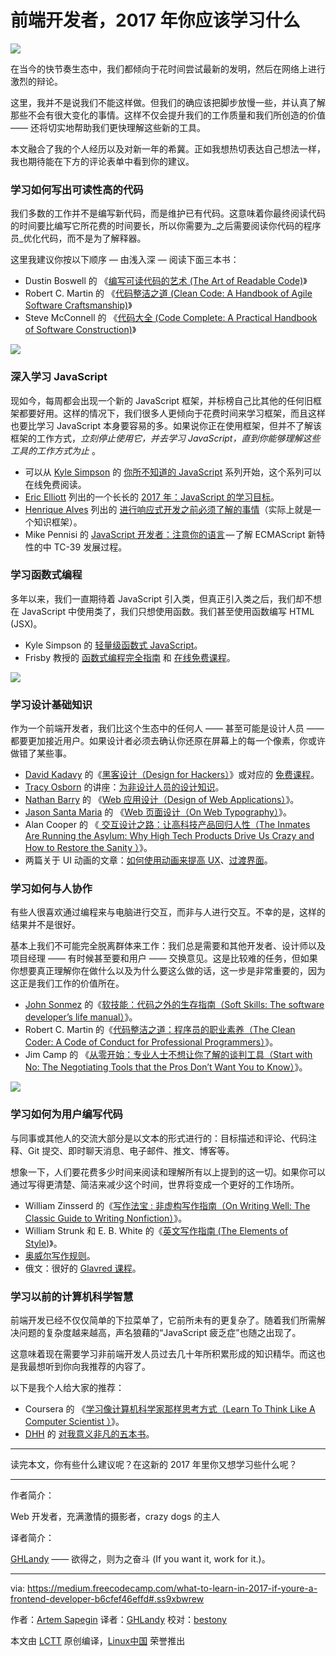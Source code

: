 前端开发者，2017 年你应该学习什么
======================

![](https://cdn-images-1.medium.com/max/1000/1*1Xsnx4_M8uJc2klBxEtGLQ.jpeg)

在当今的快节奏生态中，我们都倾向于花时间尝试最新的发明，然后在网络上进行激烈的辩论。

这里，我并不是说我们不能这样做。但我们的确应该把脚步放慢一些，并认真了解那些不会有很大变化的事情。这样不仅会提升我们的工作质量和我们所创造的价值 —— 还将切实地帮助我们更快理解这些新的工具。

本文融合了我的个人经历以及对新一年的希冀。正如我想热切表达自己想法一样，我也期待能在下方的评论表单中看到你的建议。

### 学习如何写出可读性高的代码

我们多数的工作并不是编写新代码，而是维护已有代码。这意味着你最终阅读代码的时间要比编写它所花费的时间要长，所以你需要为_之后需要阅读你代码的程序员_优化代码，而不是为了解释器。

这里我建议你按以下顺序 — 由浅入深 — 阅读下面三本书：

* Dustin Boswell 的 《[编写可读代码的艺术 (The Art of Readable Code)][1]》
* Robert C. Martin 的 《[代码整洁之道 (Clean Code: A Handbook of Agile Software Craftsmanship)][2]》
* Steve McConnell 的 《[代码大全 (Code Complete: A Practical Handbook of Software Construction)][3]》

![](https://cdn-images-1.medium.com/max/1000/1*YQGwR6skf705fovSLCbmXQ.jpeg)

### 深入学习 JavaScript

现如今，每周都会出现一个新的 JavaScript 框架，并标榜自己比其他的任何旧框架都要好用。这样的情况下，我们很多人更倾向于花费时间来学习框架，而且这样也要比学习 JavaScript 本身要容易的多。如果说你正在使用框架，但并不了解该框架的工作方式，_立刻停止使用它，并去学习 JavaScript，直到你能够理解这些工具的工作方式为止_ 。

* 可以从 [Kyle Simpson][4] 的 [你所不知道的 JavaScript][5] 系列开始，这个系列可以在线免费阅读。
* [Eric Elliott][6] 列出的一个长长的 [2017 年：JavaScript 的学习目标][7]。
* [Henrique Alves][8] 列出的 [进行响应式开发之前必须了解的事情][9]（实际上就是一个知识框架）。
* Mike Pennisi 的 [JavaScript 开发者：注意你的语言][10] — 了解 ECMAScript 新特性的中 TC-39 发展过程。

### 学习函数式编程

多年以来，我们一直期待着 JavaScript 引入类，但真正引入类之后，我们却不想在 JavaScript 中使用类了，我们只想使用函数。我们甚至使用函数编写 HTML (JSX)。

* Kyle Simpson 的 [轻量级函数式 JavaScript][11]。
* Frisby 教授的 [函数式编程完全指南][12] 和 [在线免费课程][13]。

![](https://cdn-images-1.medium.com/max/1000/1*Helkj3sq3oVOc-dtjRgrYQ.jpeg)

### 学习设计基础知识

作为一个前端开发者，我们比这个生态中的任何人 —— 甚至可能是设计人员 —— 都要更加接近用户。如果设计者必须去确认你还原在屏幕上的每一个像素，你或许做错了某些事。

* [David Kadavy][16] 的《[黑客设计（Design for Hackers）][14]》或对应的 [免费课程][15]。 
* [Tracy Osborn][18] 的讲座：[为非设计人员的设计知识][17]。
* [Nathan Barry][20] 的 《[Web 应用设计（Design of Web Applications）][19]》。
* [Jason Santa Maria][22] 的 《[Web 页面设计（On Web Typography）][21]》。
* Alan Cooper 的 《[ 交互设计之路：让高科技产品回归人性（The Inmates Are Running the Asylum: Why High Tech Products Drive Us Crazy and How to Restore the Sanity ）][23]》。
* 两篇关于 UI 动画的文章：[如何使用动画来提高 UX][24]、[过渡界面][25]。

### 学习如何与人协作

有些人很喜欢通过编程来与电脑进行交互，而非与人进行交互。不幸的是，这样的结果并不是很好。

基本上我们不可能完全脱离群体来工作：我们总是需要和其他开发者、设计师以及项目经理 —— 有时候甚至要和用户 —— 交换意见。这是比较难的任务，但如果你想要真正理解你在做什么以及为什么要这么做的话，这一步是非常重要的，因为这正是我们工作的价值所在。

* [John Sonmez][27] 的《[软技能：代码之外的生存指南（Soft Skills: The software developer’s life manual）][26]》。
* Robert C. Martin 的《[代码整洁之道：程序员的职业素养（The Clean Coder: A Code of Conduct for Professional Programmers）][28]》。
* Jim Camp 的 《[从零开始：专业人士不想让你了解的谈判工具（Start with No: The Negotiating Tools that the Pros Don’t Want You to Know）][29]》。

![](https://cdn-images-1.medium.com/max/1000/1*zv6BXllLujNl-vDqkXQMqw.jpeg)

### 学习如何为用户编写代码

与同事或其他人的交流大部分是以文本的形式进行的：目标描述和评论、代码注释、Git 提交、即时聊天消息、电子邮件、推文、博客等。

想象一下，人们要花费多少时间来阅读和理解所有以上提到的这一切。如果你可以通过写得更清楚、简洁来减少这个时间，世界将变成一个更好的工作场所。

* William Zinsserd 的《[写作法宝 : 非虚构写作指南（On Writing Well: The Classic Guide to Writing Nonfiction）][30]》。
* William Strunk 和 E. B. White 的《[英文写作指南 (The Elements of Style)][31]》。
* [奥威尔写作规则][32]。
* 俄文：很好的 [Glavred 课程][33]。

### 学习以前的计算机科学智慧

前端开发已经不仅仅简单的下拉菜单了，它前所未有的更复杂了。随着我们所需解决问题的复杂度越来越高，声名狼藉的“JavaScript 疲乏症”也随之出现了。

这意味着现在需要学习非前端开发人员过去几十年所积累形成的知识精华。而这也是我最想听到你向我推荐的内容了。

以下是我个人给大家的推荐：

* Coursera 的 《[学习像计算机科学家那样思考方式（Learn To Think Like A Computer Scientist ）][34]》。
* [DHH][36] 的 [对我意义非凡的五本书][35]。


* * *

读完本文，你有些什么建议呢？在这新的 2017 年里你又想学习些什么呢？

--------------------------------------------------------------------------------

作者简介：


Web 开发者，充满激情的摄影者，crazy dogs 的主人

译者简介：

[GHLandy](http://GHLandy.com) —— 欲得之，则为之奋斗 (If you want it, work for it.)。

--------------------------------------------------------------------------------

via: https://medium.freecodecamp.com/what-to-learn-in-2017-if-youre-a-frontend-developer-b6cfef46effd#.ss9xbwrew

作者：[Artem Sapegin][a]
译者：[GHLandy](https://github.com/GHLandy)
校对：[bestony](https://github.com/bestony)

本文由 [LCTT](https://github.com/LCTT/TranslateProject) 原创编译，[Linux中国](https://linux.cn/) 荣誉推出

[a]:https://medium.freecodecamp.com/@sapegin
[1]:https://www.amazon.com/gp/product/0596802293/
[2]:https://www.amazon.com/Clean-Code-Handbook-Software-Craftsmanship/dp/0132350882/
[3]:https://www.amazon.com/Code-Complete-Practical-Handbook-Construction/dp/0735619670/
[4]:https://medium.com/u/5dccb9bb4625
[5]:https://github.com/getify/You-Dont-Know-JS
[6]:https://medium.com/u/c359511de780
[7]:https://medium.com/javascript-scene/top-javascript-frameworks-topics-to-learn-in-2017-700a397b711#.zhnbn4rvg
[8]:https://medium.com/u/b6c3841651ac
[9]:http://alves.im/blog/before-dive-into-react.html
[10]:https://bocoup.com/weblog/javascript-developers-watch-your-language
[11]:https://github.com/getify/Functional-Light-JS
[12]:https://github.com/MostlyAdequate/mostly-adequate-guide
[13]:https://egghead.io/courses/professor-frisby-introduces-composable-functional-javascript
[14]:https://www.amazon.com/Design-Hackers-Reverse-Engineering-Beauty-ebook/dp/B005J578EW
[15]:http://designforhackers.com/
[16]:https://medium.com/u/5377a93ef640
[17]:https://youtu.be/ZbrzdMaumNk
[18]:https://medium.com/u/e611097a5bd4
[19]:http://nathanbarry.com/webapps/
[20]:https://medium.com/u/ac3090433602
[21]:https://abookapart.com/products/on-web-typography
[22]:https://medium.com/u/8eddcb9e4ac4
[23]:https://www.amazon.com/Inmates-Are-Running-Asylum-Products-ebook/dp/B000OZ0N62/
[24]:http://babich.biz/how-to-use-animation-to-improve-ux/
[25]:https://medium.com/@pasql/transitional-interfaces-926eb80d64e3#.igcwawszz
[26]:https://www.amazon.com/Soft-Skills-software-developers-manual/dp/1617292397/
[27]:https://medium.com/u/56e8cba02b
[28]:https://www.amazon.com/Clean-Coder-Conduct-Professional-Programmers/dp/0137081073/
[29]:https://www.amazon.com/Start-No-Negotiating-Tools-that-ebook/dp/B003EY7JEE/
[30]:https://www.amazon.com/gp/product/0060891548/
[31]:https://www.amazon.com/Elements-Style-4th-William-Strunk/dp/0205313426/
[32]:http://www.economist.com/blogs/prospero/2013/07/george-orwell-writing
[33]:http://maximilyahov.ru/glvrd-pro/
[34]:https://www.coursera.org/specializations/algorithms
[35]:https://signalvnoise.com/posts/3375-the-five-programming-books-that-meant-most-to-me
[36]:https://medium.com/u/54bcbf647830
